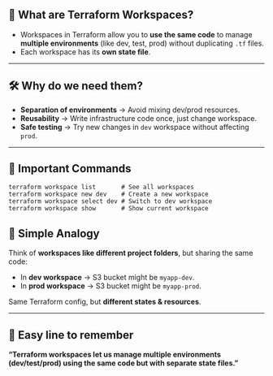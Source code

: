 ## 🎯 What are Terraform Workspaces?

- Workspaces in Terraform allow you to **use the same code** to manage **multiple environments** (like dev, test, prod) without duplicating `.tf` files.
- Each workspace has its **own state file**.
    

---

## 🛠️ Why do we need them?

- **Separation of environments** → Avoid mixing dev/prod resources.
- **Reusability** → Write infrastructure code once, just change workspace.
- **Safe testing** → Try new changes in `dev` workspace without affecting `prod`.
    
---
## 🔑 Important Commands
```
terraform workspace list       # See all workspaces
terraform workspace new dev    # Create a new workspace
terraform workspace select dev # Switch to dev workspace
terraform workspace show       # Show current workspace

```

## 📖 Simple Analogy

Think of **workspaces like different project folders**, but sharing the same code:

- In **dev workspace** → S3 bucket might be `myapp-dev`.
- In **prod workspace** → S3 bucket might be `myapp-prod`.
    
Same Terraform config, but **different states & resources**.

---

## 📝 Easy line to remember

**“Terraform workspaces let us manage multiple environments (dev/test/prod) using the same code but with separate state files.”**